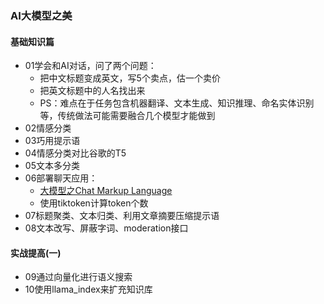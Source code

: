 ### AI大模型之美

#### 基础知识篇
* 01学会和AI对话，问了两个问题：
  * 把中文标题变成英文，写5个卖点，估一个卖价
  * 把英文标题中的人名找出来
  * PS：难点在于任务包含机器翻译、文本生成、知识推理、命名实体识别等，传统做法可能需要融合几个模型才能做到
* 02情感分类
* 03巧用提示语
* 04情感分类对比谷歌的T5
* 05文本多分类
* 06部署聊天应用：
  * [大模型之Chat Markup Language](https://blog.csdn.net/fzcoolbaby/article/details/133970545)
  * 使用tiktoken计算token个数
* 07标题聚类、文本归类、利用文章摘要压缩提示语
* 08文本改写、屏蔽字词、moderation接口

#### 实战提高(一)
* 09通过向量化进行语义搜索
* 10使用llama_index来扩充知识库


